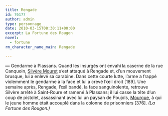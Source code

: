 ```yaml
---
title: Rengade
id: 76177
author: admin
type: personnage
date: 2010-03-15T08:30:11+00:00
excerpt: La Fortune des Rougon
novel:
  - fortune
rm_character_name_main: Rengade

---
```

**—** Gendarme à Plassans. Quand les insurgés ont envahi <span style="font-family: Arial;">la </span>caserne de la rue Canquoin, <a href="/personnage/mouret-silvere/" target="_self">Silvère Mouret</a> s&rsquo;est attaqué à Rengade et, d&rsquo;un mouvement brusque, lui a enlevé sa carabine. Dans cette courte lutte, l&rsquo;arme a frappé violemment le gendarme à la face et lui a crevé l&rsquo;œil droit [189]. Une semaine après, Rengade, l&rsquo;œil bandé, la face sanguinolente, retrouve Silvère arrêté à Saint-Roure et ramené à Plassans; il lui casse la tête d&rsquo;un coup de pistolet, assassinant avec lui un paysan de Poujols, <a href="/personnage/mourgue/" target="_self">Mourgue</a>, à qui le jeune homme était accouplé dans la colonne de prisonniers [376]. _(La Fortune des Rougon.)_